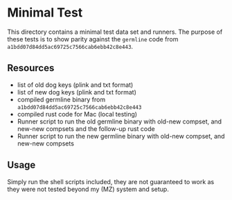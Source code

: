 # Minimal Test

This directory contains a minimal test data set and runners. The purpose of these tests is to show parity against the `germline` code from `a1bdd07d84dd5ac69725c7566cab6ebb42c8e443`. 

## Resources

* list of old dog keys (plink and txt format)
* list of new dog keys (plink and txt format)
* compiled germline binary from `a1bdd07d84dd5ac69725c7566cab6ebb42c8e443`
* compiled rust code for Mac (local testing)
* Runner script to run the old germline binary with old-new compset, and new-new compsets and the follow-up rust code
* Runner script to run the new germline binary with old-new compset, and new-new compsets

## Usage

Simply run the shell scripts included, they are not guaranteed to work as they were not tested beyond my (MZ) system and setup.